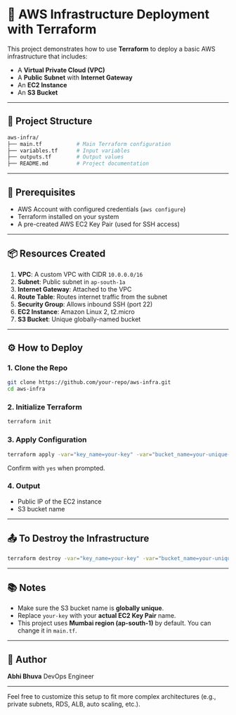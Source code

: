 # 🚀 AWS Infrastructure Deployment with Terraform

This project demonstrates how to use **Terraform** to deploy a basic AWS infrastructure that includes:

* A **Virtual Private Cloud (VPC)**
* A **Public Subnet** with **Internet Gateway**
* An **EC2 Instance**
* An **S3 Bucket**

---

## 📁 Project Structure

```bash
aws-infra/
├── main.tf           # Main Terraform configuration
├── variables.tf      # Input variables
├── outputs.tf        # Output values
├── README.md         # Project documentation
```

---

## 🔧 Prerequisites

* AWS Account with configured credentials (`aws configure`)
* Terraform installed on your system
* A pre-created AWS EC2 Key Pair (used for SSH access)

---

## 📦 Resources Created

1. **VPC**: A custom VPC with CIDR `10.0.0.0/16`
2. **Subnet**: Public subnet in `ap-south-1a`
3. **Internet Gateway**: Attached to the VPC
4. **Route Table**: Routes internet traffic from the subnet
5. **Security Group**: Allows inbound SSH (port 22)
6. **EC2 Instance**: Amazon Linux 2, t2.micro
7. **S3 Bucket**: Unique globally-named bucket

---

## ⚙️ How to Deploy

### 1. Clone the Repo

```bash
git clone https://github.com/your-repo/aws-infra.git
cd aws-infra
```

### 2. Initialize Terraform

```bash
terraform init
```

### 3. Apply Configuration

```bash
terraform apply -var="key_name=your-key" -var="bucket_name=your-unique-bucket-name"
```

Confirm with `yes` when prompted.

### 4. Output

* Public IP of the EC2 instance
* S3 bucket name

---

## 📤 To Destroy the Infrastructure

```bash
terraform destroy -var="key_name=your-key" -var="bucket_name=your-unique-bucket-name"
```

---

## 📚 Notes

* Make sure the S3 bucket name is **globally unique**.
* Replace `your-key` with your **actual EC2 Key Pair** name.
* This project uses **Mumbai region (ap-south-1)** by default. You can change it in `main.tf`.

---

## 🧠 Author

**Abhi Bhuva**
DevOps Engineer

---

Feel free to customize this setup to fit more complex architectures (e.g., private subnets, RDS, ALB, auto scaling, etc.).

